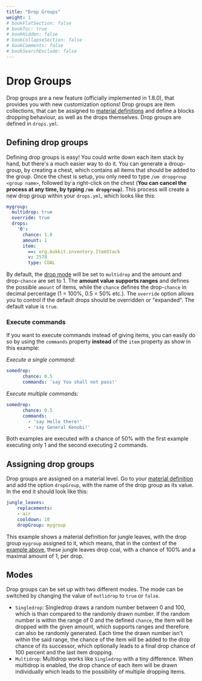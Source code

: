 ```yaml
---
title: "Drop Groups"
weight: 1
# bookFlatSection: false
# bookToc: true
# bookHidden: false
# bookCollapseSection: false
# bookComments: false
# bookSearchExclude: false
---
```

# Drop Groups
Drop groups are a new feature (officially implemented in 1.8.0), that provides you with new customization options!
Drop groups are item collections, that can be assigned to [material definitions](/ouroboros-mines/configuration#materials) and define a blocks dropping behaviour, as well as the drops themselves. Drop groups are defined in `drops.yml`.

## Defining drop groups
Defining drop groups is easy! You could write down each item stack by hand, but there's a much easier way to do it. You can generate a droup-group, by creating a chest, which contains all items that should be added to the group. Once the chest is setup, you only need to type `/om dropgroup <group name>`, followed by a right-click on the chest (**You can cancel the process at any time, by typing `/om dropgroup`**). This process will create a new drop group within your `drops.yml`, which looks like this:
```yaml
mygroup:
  multidrop: true
  override: true
  drops:
    '0':
      chance: 1.0
      amount: 1
      item:
        ==: org.bukkit.inventory.ItemStack
        v: 2578
        type: COAL
```
By default, the [drop mode](#modes) will be set to `multidrop` and the amount and drop-`chance` are set to 1. The **amount value supports ranges** and defines the possible `amount` of items, while the `chance` defines the drop-`chance` in decimal percentage (1 = 100%, 0.5 = 50% etc.).
The `override` option allows you to control if the default drops should be overridden or "expanded". The default value is `true`.

### Execute commands
If you want to execute commands instead of giving items, you can easily do so by using the `commands` property **instead** of the `item` property as show in this example:

_Execute a single command:_
```yaml
somedrop:
      chance: 0.5
      commands: 'say You shall not pass!'
```

_Execute multiple commands:_
```yaml
somedrop:
      chance: 0.5
      commands: 
        - 'say Hello there!'
        - 'say General Kenobi!'
```
Both examples are executed with a chance of 50% with the first example executing only 1 and the second executing 2 commands.

## Assigning drop groups
Drop groups are assigned on a material level. Go to your [material definition](/ouroboros-mines/configuration#materials) and add the option `dropGroup`, with the name of the drop group as its value. In the end it should look like this:
```yaml
jungle_leaves:
    replacements:
    - air
    cooldown: 10
    dropGroup: mygroup
```
This example shows a material definition for jungle leaves, with the drop group `mygroup` assigned to it, which means, that in the context of the [example above](/ouroboros-mines/drop-groups#defining-drop-groups), these jungle leaves drop coal, with a chance of 100% and a maximal amount of 1, per drop.

## Modes
Drop groups can be set up with two different modes. The mode can be switched by changing the value of `mutlidrop` to `true` or `false`.
- `Singledrop`: Singledrop draws a random number between 0 and 100, which is than compared to the randomly drawn number. If the random number is within the range of 0 and the defined `chance`, the item will be dropped with the given amount, which supports ranges and therefore can also be randomly generated. Each time the drawn number isn't within the said range, the chance of the item will be added to the drop chance of its successor, which optionally leads to a final drop chance of 100 percent and the last item dropping.
- `Multidrop`: Multidrop works like `Singledrop` with a tiny difference. When multidrop is enabled, the drop chance of each item will be drawn individually which leads to the possibility of multiple dropping items.
